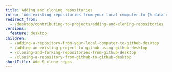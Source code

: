 ```yaml
---
title: Adding and cloning repositories
intro: 'Add existing repositories from your local computer to {% data variables.product.prodname_desktop %}, or clone repositories from {% data variables.product.product_name %}.'
redirect_from:
  - /desktop/contributing-to-projects/adding-and-cloning-repositories
versions:
  feature: desktop
children:
  - /adding-a-repository-from-your-local-computer-to-github-desktop
  - /adding-an-existing-project-to-github-using-github-desktop
  - /cloning-and-forking-repositories-from-github-desktop
  - /cloning-a-repository-from-github-to-github-desktop
shortTitle: Add & clone repos
---
```


